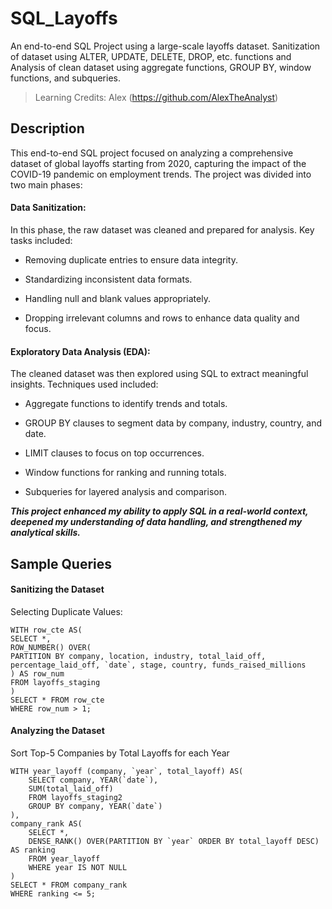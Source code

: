 # SQL_Layoffs
An end-to-end SQL Project using a large-scale layoffs dataset. Sanitization of dataset using ALTER, UPDATE, DELETE, DROP, etc. functions and Analysis of clean dataset using aggregate functions, GROUP BY, window functions, and subqueries.

> Learning Credits: Alex (https://github.com/AlexTheAnalyst)


## Description
This end-to-end SQL project focused on analyzing a comprehensive dataset of global layoffs starting from 2020, capturing the impact of the COVID-19 pandemic on employment trends. The project was divided into two main phases:

#### Data Sanitization:
In this phase, the raw dataset was cleaned and prepared for analysis. Key tasks included:

- Removing duplicate entries to ensure data integrity.

- Standardizing inconsistent data formats.

- Handling null and blank values appropriately.

- Dropping irrelevant columns and rows to enhance data quality and focus.

#### Exploratory Data Analysis (EDA):
The cleaned dataset was then explored using SQL to extract meaningful insights. Techniques used included:

- Aggregate functions to identify trends and totals.

- GROUP BY clauses to segment data by company, industry, country, and date.

- LIMIT clauses to focus on top occurrences.

- Window functions for ranking and running totals.

- Subqueries for layered analysis and comparison.

_**This project enhanced my ability to apply SQL in a real-world context, deepened my understanding of data handling, and strengthened my analytical skills.**_

## Sample Queries

#### Sanitizing the Dataset

Selecting Duplicate Values:

    WITH row_cte AS(
    SELECT *,
    ROW_NUMBER() OVER(
    PARTITION BY company, location, industry, total_laid_off, percentage_laid_off, `date`, stage, country, funds_raised_millions
    ) AS row_num
    FROM layoffs_staging
    )
    SELECT * FROM row_cte
    WHERE row_num > 1;

#### Analyzing the Dataset

Sort Top-5 Companies by Total Layoffs for each Year

    WITH year_layoff (company, `year`, total_layoff) AS(
    	SELECT company, YEAR(`date`),
    	SUM(total_laid_off)
    	FROM layoffs_staging2
    	GROUP BY company, YEAR(`date`)
    ),
    company_rank AS(
    	SELECT *,
    	DENSE_RANK() OVER(PARTITION BY `year` ORDER BY total_layoff DESC) AS ranking
    	FROM year_layoff
        WHERE year IS NOT NULL
    )
    SELECT * FROM company_rank
    WHERE ranking <= 5;


